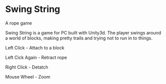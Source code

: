 Swing String
===========

A rope game

Swing String is a game for PC built with Unity3d. The player swings around a world of blocks, making pretty trails and trying not to run in to things.

Left Click - Attach to a block

Left Cick Again - Retract rope

Right Click - Detatch

Mouse Wheel - Zoom
